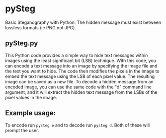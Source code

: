 # pySteg
Basic Steganography with Python. The hidden message must exist between lossless formats (ie PNG not JPG).

## pySteg.py
This Python code provides a simple way to hide text messages within images using the least significant bit (LSB) technique. With this code, you can encode a text message into an image by specifying the image file and the text you want to hide. The code then modifies the pixels in the image to embed the text message using the LSB of each pixel value. The resulting image can be saved as a new file. To decode a hidden message from an encoded image, you can use the same code with the "d" command line argument, and it will extract the hidden text message from the LSBs of the pixel values in the image.

## Example usage:
To encode run `pysteg e` and to decode run `pysteg d`. Both of these will prompt the user.
